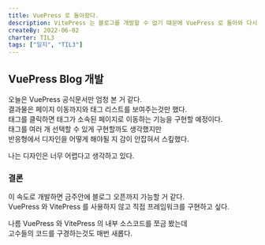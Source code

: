 ```yaml
---
title: VuePress 로 돌아왔다.
description: VitePress 는 블로그를 개발할 수 없기 떄문에 VuePress 로 돌아와 다시 작업하고 있다.
createBy: 2022-06-02
charter: TIL3
tags: ["일지", "TIL3"]
---
```


## VuePress Blog 개발

오늘은 VuePress 공식문서만 엄청 본 거 같다.  
결과물은 페이지 이동까지와 태그 리스트를 보여주는것만 했다.  
태그를 클릭하면 태그가 소속된 페이지로 이동하는 기능을 구현할 예정이다.  
태그를 여러 개 선택할 수 있게 구현할까도 생각했지만  
반응형에서 디자인을 어떻게 해야될 지 감이 안잡혀서 스킾했다.

나는 디자인은 너무 어렵다고 생각하고 있다.

### 결론

이 속도로 개발하면 금주안에 블로그 오픈까지 가능할 거 같다.  
VuePress 와 VitePress 를 사용하지 않고 직접 프레임워크를 구현하고 싶다.

나름 VuePress 와 VitePress 의 내부 소스코드를 쪼금 봤는데  
고수들의 코드를 구경하는것도 매번 새롭다.
